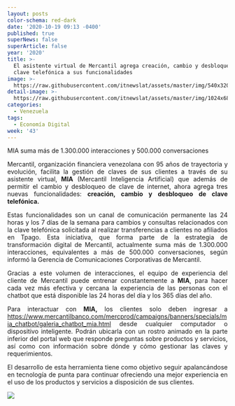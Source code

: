 ```yaml
---
layout: posts
color-schema: red-dark
date: '2020-10-19 09:13 -0400'
published: true
superNews: false
superArticle: false
year: '2020'
title: >-
  El asistente virtual de Mercantil agrega creación, cambio y desbloqueo de
  clave telefónica a sus funcionalidades
image: >-
  https://raw.githubusercontent.com/itnewslat/assets/master/img/540x320/Mia-Mercantil-p.jpg
detail-image: >-
  https://raw.githubusercontent.com/itnewslat/assets/master/img/1024x680/Mia-Mercantil-g.jpg
categories:
  - Venezuela
tags:
  - Economía Digital
week: '43'
---
```

<p style="text-align: justify;">MIA suma más de 1.300.000 interacciones y 500.000 conversaciones</p>
<p style="text-align: justify;">Mercantil, organización financiera venezolana con 95 años de trayectoria y evolución, facilita la gestión de claves de sus clientes a través de su asistente virtual,<strong> MIA</strong> (Mercantil Inteligencia Artificial) que además de permitir el cambio y desbloqueo de clave de internet, ahora agrega tres nuevas funcionalidades: <strong>creación, cambio y desbloqueo de clave telefónica. </strong></p>
<p style="text-align: justify;">Estas funcionalidades son un canal de comunicación permanente las 24 horas y los 7 días de la semana para cambios y consultas relacionados con la clave telefónica solicitada al realizar transferencias a clientes no afiliados en Tpago. Esta iniciativa, que forma parte de la estrategia de transformación digital de Mercantil, actualmente suma más de 1.300.000 interacciones, equivalentes a más de 500.000 conversaciones,  según informó la Gerencia de Comunicaciones Corporativas de Mercantil.</p>
<p style="text-align: justify;">Gracias a este volumen de interacciones, el equipo de experiencia del cliente de Mercantil puede entrenar constantemente a <strong>MIA</strong>, para hacer cada vez más efectiva y cercana la experiencia de las personas con el chatbot que está disponible las 24 horas del día y los 365 días del año.</p>
<p style="text-align: justify;">Para interactuar con <strong>MIA,</strong> los clientes solo deben ingresar a <a href="https://www.mercantilbanco.com/mercprod/campaigns/banners/specials/mia_chatbot/galeria_chatbot_mia.html">https://www.mercantilbanco.com/mercprod/campaigns/banners/specials/mia_chatbot/galeria_chatbot_mia.html</a>  desde cualquier computador o dispositivo inteligente. Podrán ubicarla con un rostro animado en la parte inferior del portal web que responde preguntas sobre productos y servicios, así como con información sobre dónde y cómo gestionar las claves y requerimientos.</p>
<p style="text-align: justify;">El desarrollo de esta herramienta tiene como objetivo seguir apalancándose en tecnología de punta para continuar ofreciendo una mejor experiencia en el uso de los productos y servicios a disposición de sus clientes.</p>
<img src="https://tracker.metricool.com/c3po.jpg?hash=56f88a41e39ab42c063cc51676587a04"/>